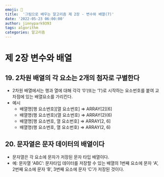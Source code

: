 ```yaml
---
emoji: 🤖
title:  '그림으로 배우는 알고리즘 제 2장 - 변수와 배열(7)'
date: '2022-05-23 06:00:00'
author: jinnypark9393
tags: algorithm
categories: 알고리즘
---
```


# 제 2장 변수와 배열

## 19. 2차원 배열의 각 요소는 2개의 첨자로 구별한다

- 2차원 배열에서는 행과 열에 대해 각각 ‘0’(또는 ‘1’)로 시작하는 요소번호를 붙여 교차점에 있는 배열요소를 가리킨다.
- 예시
    - 배열명[행 요소번호][열 요소번호] ⇒ ARRAY[2][6]
    - 배열명(행 요소번호)(열 요소번호) ⇒ ARRAY(2)(6)
    - 배열명[행 요소번호, 열 요소번호] ⇒ ARRAY[2, 6]
    - 배열명(행 요소번호, 열 요소번호) ⇒ ARRAY(2, 6)
    

## 20. 문자열은 문자 데이터의 배열이다

- 문자열은 각 요소에 문자가 저장된 문자 타입 배열이다.
- 예: 문자열 ‘ABC’: 문자타입 데이터를 저장할 수 있는 배열의 1번째 요소에 문자 ‘A’, 2번째 요소에 문자 ‘B’, 3번째 요소에 문자 ‘C’가 저장된 것이다.
  
<br/><br/>